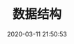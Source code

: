 ---
pageComponent: 
  name: Catalogue
  data: 
    key: 10.数据结构
    imgUrl: /img/web.png
    description: 数据结构...
title: 数据结构
date: 2020-03-11 21:50:53
permalink: /ds/
sidebar: false
article: false
comment: false
editLink: false
---